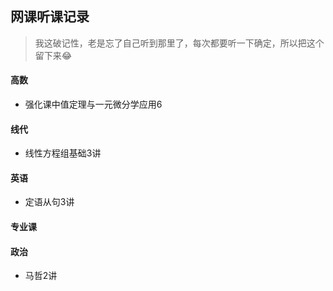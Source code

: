 ## 网课听课记录

> 我这破记性，老是忘了自己听到那里了，每次都要听一下确定，所以把这个留下来:joy:

#### 高数

- 强化课中值定理与一元微分学应用6

#### 线代

- 线性方程组基础3讲

#### 英语

- 定语从句3讲

#### 专业课



#### 政治

- 马哲2讲